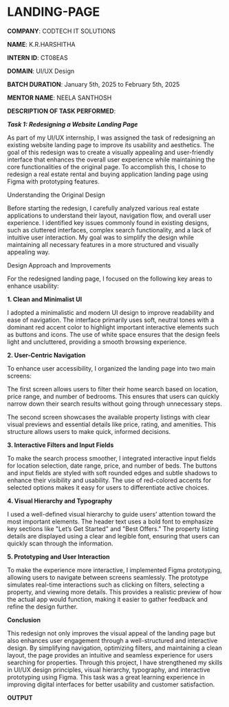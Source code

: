 # LANDING-PAGE

**COMPANY**: CODTECH IT SOLUTIONS

**NAME**: K.R.HARSHITHA

**INTERN ID**: CT08EAS

**DOMAIN**: UI/UX Design

**BATCH DURATION**: January 5th, 2025 to February 5th, 2025

**MENTOR NAME**: NEELA SANTHOSH

**DESCRIPTION OF TASK PERFORMED**:

***Task 1: Redesigning a Website Landing Page***

As part of my UI/UX internship, I was assigned the task of redesigning an existing website landing page to improve its usability and aesthetics. The goal of this redesign was to create a visually appealing and user-friendly interface that enhances the overall user experience while maintaining the core functionalities of the original page. To accomplish this, I chose to redesign a real estate rental and buying application landing page using Figma with prototyping features.

Understanding the Original Design

Before starting the redesign, I carefully analyzed various real estate applications to understand their layout, navigation flow, and overall user experience. I identified key issues commonly found in existing designs, such as cluttered interfaces, complex search functionality, and a lack of intuitive user interaction. My goal was to simplify the design while maintaining all necessary features in a more structured and visually appealing way.

Design Approach and Improvements

For the redesigned landing page, I focused on the following key areas to enhance usability:

**1. Clean and Minimalist UI**

I adopted a minimalistic and modern UI design to improve readability and ease of navigation. The interface primarily uses soft, neutral tones with a dominant red accent color to highlight important interactive elements such as buttons and icons. The use of white space ensures that the design feels light and uncluttered, providing a smooth browsing experience.

**2. User-Centric Navigation**

To enhance user accessibility, I organized the landing page into two main screens:

The first screen allows users to filter their home search based on location, price range, and number of bedrooms. This ensures that users can quickly narrow down their search results without going through unnecessary steps.

The second screen showcases the available property listings with clear visual previews and essential details like price, rating, and amenities. This structure allows users to make quick, informed decisions.

**3. Interactive Filters and Input Fields**

To make the search process smoother, I integrated interactive input fields for location selection, date range, price, and number of beds. The buttons and input fields are styled with soft rounded edges and subtle shadows to enhance their visibility and usability. The use of red-colored accents for selected options makes it easy for users to differentiate active choices.

**4. Visual Hierarchy and Typography**

I used a well-defined visual hierarchy to guide users’ attention toward the most important elements. The header text uses a bold font to emphasize key sections like "Let’s Get Started" and "Best Offers." The property listing details are displayed using a clear and legible font, ensuring that users can quickly scan through the information.

**5. Prototyping and User Interaction**

To make the experience more interactive, I implemented Figma prototyping, allowing users to navigate between screens seamlessly. The prototype simulates real-time interactions such as clicking on filters, selecting a property, and viewing more details. This provides a realistic preview of how the actual app would function, making it easier to gather feedback and refine the design further.

**Conclusion**

This redesign not only improves the visual appeal of the landing page but also enhances user engagement through a well-structured and interactive design. By simplifying navigation, optimizing filters, and maintaining a clean layout, the page provides an intuitive and seamless experience for users searching for properties. Through this project, I have strengthened my skills in UI/UX design principles, visual hierarchy, typography, and interactive prototyping using Figma. This task was a great learning experience in improving digital interfaces for better usability and customer satisfaction.

****OUTPUT****
